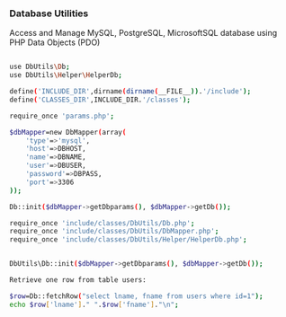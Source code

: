### Database Utilities

Access and Manage MySQL, PostgreSQL, MicrosoftSQL database using PHP Data Objects (PDO)

```sh

use DbUtils\Db;
use DbUtils\Helper\HelperDb;

define('INCLUDE_DIR',dirname(dirname(__FILE__)).'/include');
define('CLASSES_DIR',INCLUDE_DIR.'/classes');

require_once 'params.php';

$dbMapper=new DbMapper(array(
	'type'=>'mysql',
	'host'=>DBHOST,
	'name'=>DBNAME,
	'user'=>DBUSER,
	'password'=>DBPASS,
	'port'=>3306
));

Db::init($dbMapper->getDbparams(), $dbMapper->getDb());

require_once 'include/classes/DbUtils/Db.php';
require_once 'include/classes/DbUtils/DbMapper.php';
require_once 'include/classes/DbUtils/Helper/HelperDb.php';


DbUtils\Db::init($dbMapper->getDbparams(), $dbMapper->getDb());


```

```sh
Retrieve one row from table users:

$row=Db::fetchRow("select lname, fname from users where id=1");
echo $row['lname']." ".$row['fname']."\n";
```

